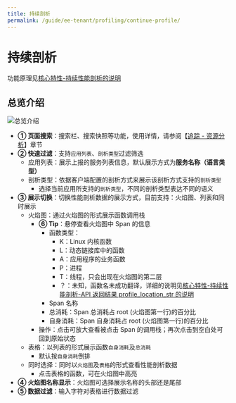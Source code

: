 ```yaml
---
title: 持续剖析
permalink: /guide/ee-tenant/profiling/continue-profile/
---
```


# 持续剖析

功能原理见[核心特性-持续性能剖析的说明](../../../features/continuous-profiling/auto-profiling)

## 总览介绍

![总览介绍](https://yunshan-guangzhou.oss-cn-beijing.aliyuncs.com/pub/pic/202405146642dfb068b35.png)

- **① 页面搜索**：搜索栏、搜索快照等功能，使用详情，请参阅【[追踪 - 资源分析](../tracing/service-list/)】章节
- **② 快速过滤**：支持`应用列表`、`剖析类型`过滤筛选
    - 应用列表：展示上报的服务列表信息，默认展示方式为**服务名称（语言类型）**
    - 剖析类型：依据客户端配置的剖析方式来展示该剖析方式支持的`剖析类型`
      - 选择当前应用所支持的`剖析类型`，不同的剖析类型表达不同的语义
- **③ 展示切换**：切换性能剖析数据的展示方式，目前支持：火焰图、列表和同时展示
  - 火焰图：通过火焰图的形式展示函数调用栈
    - **⑥ Tip**：悬停查看火焰图中 Span 的信息
      - 函数类型：
        - K：Linux 内核函数
        - L：动态链接库中的函数
        - A：应用程序的业务函数
        - P：进程
        - T：线程，只会出现在火焰图的第二层
        - ？：未知，函数名未成功翻译，详细的说明见[核心特性-持续性能剖析-API 返回结果 profile_location_str 的说明](../../../features/continuous-profiling/api)
      - Span 名称
      - 总消耗：Span 总消耗占 root (火焰图第一行)的百分比
      - 自身消耗：Span 自身消耗占 root (火焰图第一行)的百分比
    - 操作：点击可放大查看被点击 Span 的调用栈；再次点击到空白处可回到原始状态
  - 表格：以列表的形式展示函数`自身消耗`及`总消耗`
    - 默认按`自身消耗`倒排
  - 同时选择：同时以`火焰图`及`表格`的形式查看性能剖析数据
    - 点击表格的函数，可在火焰图中高亮
- **④ 火焰图名称显示**：火焰图可选择展示名称的头部还是尾部
- **⑤ 数据过滤**：输入字符对表格进行数据过滤
